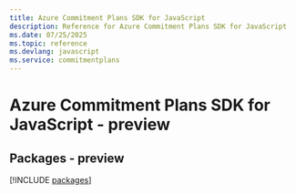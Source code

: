 ```yaml
---
title: Azure Commitment Plans SDK for JavaScript
description: Reference for Azure Commitment Plans SDK for JavaScript
ms.date: 07/25/2025
ms.topic: reference
ms.devlang: javascript
ms.service: commitmentplans
---
```

# Azure Commitment Plans SDK for JavaScript - preview
## Packages - preview
[!INCLUDE [packages](commitment-plans-index.md)]